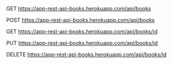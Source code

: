 <!-- book rest api -->
<!-- refi tri hidayatullah -->

<!-- get all books -->

GET https://app-rest-api-books.herokuapp.com/api/books

<!--  post book-->

POST https://app-rest-api-books.herokuapp.com/api/books

<!-- get by id -->

GET https://app-rest-api-books.herokuapp.com/api/books/id

<!-- edit by id -->

PUT https://app-rest-api-books.herokuapp.com/api/books/id

<!-- delete by id -->

DELETE https://app-rest-api-books.herokuapp.com/api/books/id

